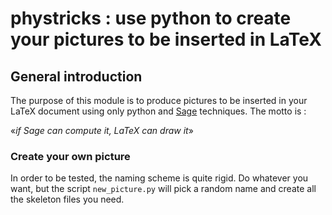 # phystricks : use python to create your pictures to be inserted in LaTeX

## General introduction

The purpose of this module is to produce pictures to be inserted in your LaTeX document using only python and [Sage](http://sagemath.org) techniques. The motto is :

«*if Sage can compute it, LaTeX can draw it*» 



### Create your own picture

In order to be tested, the naming scheme is quite rigid. Do whatever you want, but the script `new_picture.py` will pick a random name and create all the skeleton files you need.
